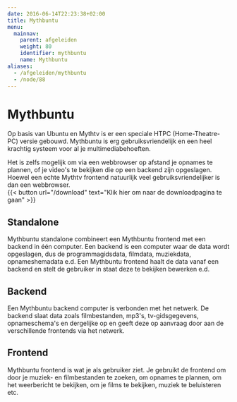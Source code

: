 ```yaml
---
date: 2016-06-14T22:23:38+02:00
title: Mythbuntu
menu:
  mainnav:
    parent: afgeleiden
    weight: 80
    identifier: mythbuntu
    name: Mythbuntu
aliases:
  - /afgeleiden/mythbuntu
  - /node/88
---
```


# Mythbuntu
Op basis van Ubuntu en Mythtv is er een speciale HTPC (Home-Theatre-PC) versie gebouwd. Mythbuntu is erg gebruiksvriendelijk en een heel krachtig systeem voor al je multimediabehoeften.

Het is zelfs mogelijk om via een webbrowser op afstand je opnames te plannen, of je video's te bekijken die op een backend zijn opgeslagen. Hoewel een echte Mythtv frontend natuurlijk veel gebruiksvriendelijker is dan een webbrowser.  
{{< button url="/download" text="Klik hier om naar de downloadpagina te gaan" >}}

## Standalone
Mythbuntu standalone combineert een Mythbuntu frontend met een backend in één computer. Een backend is een computer waar de data wordt opgeslagen, dus de programmagidsdata, filmdata, muziekdata, opnameshemadata e.d. Een Mythbuntu frontend haalt de data vanaf een backend en stelt de gebruiker in staat deze te bekijken bewerken e.d.

## Backend
Een Mythbuntu backend computer is verbonden met het netwerk. De backend slaat data zoals filmbestanden, mp3's, tv-gidsgegevens, opnameschema's en dergelijke op en geeft deze op aanvraag door aan de verschillende frontends via het netwerk.

## Frontend
Mythbuntu frontend is wat je als gebruiker ziet. Je gebruikt de frontend om door je muziek- en filmbestanden te zoeken, om opnames te plannen, om het weerbericht te bekijken, om je films te bekijken, muziek te beluisteren etc.
